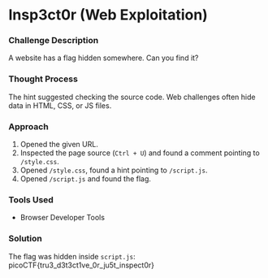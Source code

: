 # Insp3ct0r (Web Exploitation)

### Challenge Description
A website has a flag hidden somewhere. Can you find it?

### Thought Process
The hint suggested checking the source code. Web challenges often hide data in HTML, CSS, or JS files.

### Approach
1. Opened the given URL.
2. Inspected the page source (`Ctrl + U`) and found a comment pointing to `/style.css`.
3. Opened `/style.css`, found a hint pointing to `/script.js`.
4. Opened `/script.js` and found the flag.

### Tools Used
- Browser Developer Tools

### Solution
The flag was hidden inside `script.js`:
picoCTF{tru3_d3t3ct1ve_0r_ju5t_inspect0r}
